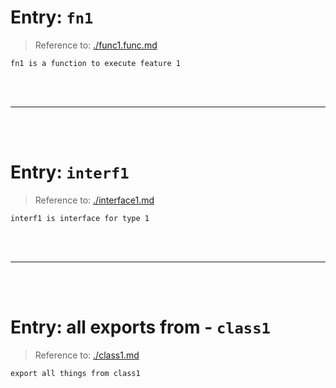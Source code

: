 # Entry: `fn1`

> Reference to: [./func1.func.md](./func1.func.md)

    fn1 is a function to execute feature 1
<br/>
<br/>



---


<br/>
<br/>

# Entry: `interf1`

> Reference to: [./interface1.md](./interface1.md)

    interf1 is interface for type 1
<br/>
<br/>



---


<br/>
<br/>

# Entry: all exports from - `class1`

> Reference to: [./class1.md](./class1.md)

    export all things from class1